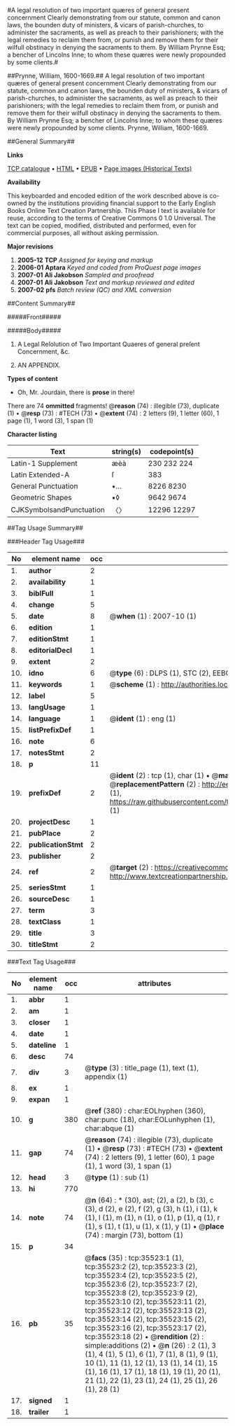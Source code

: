 #A legal resolution of two important quæres of general present concernment Clearly demonstrating from our statute, common and canon laws, the bounden duty of ministers, & vicars of parish-churches, to administer the sacraments, as well as preach to their parishioners; with the legal remedies to reclaim them from, or punish and remove them for their wilfull obstinacy in denying the sacraments to them. By William Prynne Esq; a bencher of Lincolns Inne; to whom these quæres were newly propounded by some clients.#

##Prynne, William, 1600-1669.##
A legal resolution of two important quæres of general present concernment Clearly demonstrating from our statute, common and canon laws, the bounden duty of ministers, & vicars of parish-churches, to administer the sacraments, as well as preach to their parishioners; with the legal remedies to reclaim them from, or punish and remove them for their wilfull obstinacy in denying the sacraments to them. By William Prynne Esq; a bencher of Lincolns Inne; to whom these quæres were newly propounded by some clients.
Prynne, William, 1600-1669.

##General Summary##

**Links**

[TCP catalogue](http://www.ota.ox.ac.uk/tcp/)  • 
[HTML](http://tei.it.ox.ac.uk/tcp/Texts-HTML/free/A56/A56177.html)  • 
[EPUB](http://tei.it.ox.ac.uk/tcp/Texts-EPUB/free/A56/A56177.epub) • 
[Page images (Historical Texts)](https://data.historicaltexts.jisc.ac.uk/view?pubId=eebo-99831061e&pageId=eebo-99831061e-35523-1)

**Availability**

This keyboarded and encoded edition of the
	       work described above is co-owned by the institutions
	       providing financial support to the Early English Books
	       Online Text Creation Partnership. This Phase I text is
	       available for reuse, according to the terms of Creative
	       Commons 0 1.0 Universal. The text can be copied,
	       modified, distributed and performed, even for
	       commercial purposes, all without asking permission.

**Major revisions**

1. __2005-12__ __TCP__ *Assigned for keying and markup*
1. __2006-01__ __Aptara__ *Keyed and coded from ProQuest page images*
1. __2007-01__ __Ali Jakobson__ *Sampled and proofread*
1. __2007-01__ __Ali Jakobson__ *Text and markup reviewed and edited*
1. __2007-02__ __pfs__ *Batch review (QC) and XML conversion*

##Content Summary##

#####Front#####

#####Body#####

1. A Legal Reſolution of Two Important
Quaeres of general preſent
Concernment, &c.

1. AN APPENDIX.

**Types of content**

  * Oh, Mr. Jourdain, there is **prose** in there!

There are 74 **ommitted** fragments! 
 @__reason__ (74) : illegible (73), duplicate (1)  •  @__resp__ (73) : #TECH (73)  •  @__extent__ (74) : 2 letters (9), 1 letter (60), 1 page (1), 1 word (3), 1 span (1)

**Character listing**


|Text|string(s)|codepoint(s)|
|---|---|---|
|Latin-1 Supplement|æèà|230 232 224|
|Latin Extended-A|ſ|383|
|General Punctuation|•…|8226 8230|
|Geometric Shapes|▪◊|9642 9674|
|CJKSymbolsandPunctuation|〈〉|12296 12297|

##Tag Usage Summary##

###Header Tag Usage###

|No|element name|occ|attributes|
|---|---|---|---|
|1.|__author__|2||
|2.|__availability__|1||
|3.|__biblFull__|1||
|4.|__change__|5||
|5.|__date__|8| @__when__ (1) : 2007-10 (1)|
|6.|__edition__|1||
|7.|__editionStmt__|1||
|8.|__editorialDecl__|1||
|9.|__extent__|2||
|10.|__idno__|6| @__type__ (6) : DLPS (1), STC (2), EEBO-CITATION (1), PROQUEST (1), VID (1)|
|11.|__keywords__|1| @__scheme__ (1) : http://authorities.loc.gov/ (1)|
|12.|__label__|5||
|13.|__langUsage__|1||
|14.|__language__|1| @__ident__ (1) : eng (1)|
|15.|__listPrefixDef__|1||
|16.|__note__|6||
|17.|__notesStmt__|2||
|18.|__p__|11||
|19.|__prefixDef__|2| @__ident__ (2) : tcp (1), char (1)  •  @__matchPattern__ (2) : ([0-9\-]+):([0-9IVX]+) (1), (.+) (1)  •  @__replacementPattern__ (2) : http://eebo.chadwyck.com/downloadtiff?vid=$1&page=$2 (1), https://raw.githubusercontent.com/textcreationpartnership/Texts/master/tcpchars.xml#$1 (1)|
|20.|__projectDesc__|1||
|21.|__pubPlace__|2||
|22.|__publicationStmt__|2||
|23.|__publisher__|2||
|24.|__ref__|2| @__target__ (2) : https://creativecommons.org/publicdomain/zero/1.0/ (1), http://www.textcreationpartnership.org/docs/. (1)|
|25.|__seriesStmt__|1||
|26.|__sourceDesc__|1||
|27.|__term__|3||
|28.|__textClass__|1||
|29.|__title__|3||
|30.|__titleStmt__|2||


###Text Tag Usage###

|No|element name|occ|attributes|
|---|---|---|---|
|1.|__abbr__|1||
|2.|__am__|1||
|3.|__closer__|1||
|4.|__date__|1||
|5.|__dateline__|1||
|6.|__desc__|74||
|7.|__div__|3| @__type__ (3) : title_page (1), text (1), appendix (1)|
|8.|__ex__|1||
|9.|__expan__|1||
|10.|__g__|380| @__ref__ (380) : char:EOLhyphen (360), char:punc (18), char:EOLunhyphen (1), char:abque (1)|
|11.|__gap__|74| @__reason__ (74) : illegible (73), duplicate (1)  •  @__resp__ (73) : #TECH (73)  •  @__extent__ (74) : 2 letters (9), 1 letter (60), 1 page (1), 1 word (3), 1 span (1)|
|12.|__head__|3| @__type__ (1) : sub (1)|
|13.|__hi__|770||
|14.|__note__|74| @__n__ (64) : * (30), ast; (2), a (2), b (3), c (3), d (2), e (2), f (2), g (3), h (1), i (1), k (1), l (1), m (1), n (1), o (1), p (1), q (1), r (1), s (1), t (1), u (1), x (1), y (1)  •  @__place__ (74) : margin (73), bottom (1)|
|15.|__p__|34||
|16.|__pb__|35| @__facs__ (35) : tcp:35523:1 (1), tcp:35523:2 (2), tcp:35523:3 (2), tcp:35523:4 (2), tcp:35523:5 (2), tcp:35523:6 (2), tcp:35523:7 (2), tcp:35523:8 (2), tcp:35523:9 (2), tcp:35523:10 (2), tcp:35523:11 (2), tcp:35523:12 (2), tcp:35523:13 (2), tcp:35523:14 (2), tcp:35523:15 (2), tcp:35523:16 (2), tcp:35523:17 (2), tcp:35523:18 (2)  •  @__rendition__ (2) : simple:additions (2)  •  @__n__ (26) : 2 (1), 3 (1), 4 (1), 5 (1), 6 (1), 7 (1), 8 (1), 9 (1), 10 (1), 11 (1), 12 (1), 13 (1), 14 (1), 15 (1), 16 (1), 17 (1), 18 (1), 19 (1), 20 (1), 21 (1), 22 (1), 23 (1), 24 (1), 25 (1), 26 (1), 28 (1)|
|17.|__signed__|1||
|18.|__trailer__|1||
